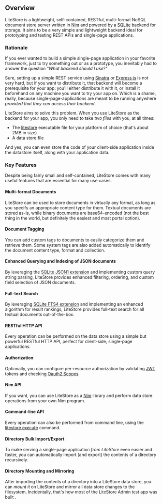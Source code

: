 ## Overview

LiteStore is a lightweight, self-contained, RESTful, multi-format NoSQL document store server written in [Nim](http://www.nim-lang.org) and powered by a [SQLite](http://www.sqlite.org) backend for storage. It aims to be a very simple and lightweight backend ideal for prototyping and testing REST APIs and single-page applications.

### Rationale

If you ever wanted to build a simple single-page application in your favorite framework, just to try something out or as a prototype, you inevitably had to answer the question _"What backend should I use?"_

Sure, setting up a simple REST service using [Sinatra](http://www.sinatrarb.com) or [Express.js](http://expressjs.com) is not very hard, but if you want to distribute it, that backend will become a prerequisite for your app: you'll either distribute it with it, or install it beforehand on any machine you want to try your app on. Which is a shame, really, because single-page-applications are meant to be running anywhere _provided that they can access their backend_.

LiteStore aims to solve this problem. When you use LiteStore as the backend for your app, you only need to take _two files_ with you, at all times:

* The [litestore](class:cmd) executable file for your platform of choice (that's about 2MB in size)
* A data store file

And yes, you can even store the code of your client-side application inside the datastore itself, along with your application data.

### Key Features

Despite being fairly small and self-contained, LiteStore comes with many useful features that are essential for many use cases.

#### Multi-format Documents

LiteStore can be used to store documents in virtually any format, as long as you specify an appropriate content type for them. Textual documents are stored as-is, while binary documents are base64-encoded (not the best thing in the world, but definitely the easiest and most portal option).

#### Document Tagging

You can add custom tags to documents to easily categorize them and retrieve them. Some system tags are also added automatically to identify the document content type, format and collection.

#### Enhanced Querying and Indexing of JSON documents

By leveraging the [SQLite JSON1 extension](https://www.sqlite.org/json1.html) and implementing custom query string parsing, LiteStore provides enhanced filtering, ordering, and custom field selection of JSON documents.

#### Full-text Search

By leveraging [SQLite FTS4 extension](http://www.sqlite.org/fts3.html) and implementing an enhanced algorithm for result rankings, LiteStore provides full-text search for all textual documents out-of-the-box.

#### RESTful HTTP API

Every operation can be performed on the data store using a simple but powerful RESTful HTTP API, perfect for client-side, single-page applications.

#### Authorization

Optionally, you can configure per-resource authorization by validating [JWT](https://jwt.io/) tokens and checking [Oauth2 Scopes](https://oauth.net/2/scope/)

#### Nim API

If you want, you can use LiteStore as a [Nim](https://nim-lang.org) library and perform data store operations from your own Nim program.

#### Command-line API

Every operation can also be performed from command line, using the [litestore execute](class:cmd) command.

#### Directory Bulk Import/Export

To make serving a single-page application _from LiteStore_ even easier and faster, you can automatically import (and export) the contents of a directory recursively.

#### Directory Mounting and Mirroring

After importing the contents of a directory into a LiteStore data store, you can _mount it_ on LiteStore and mirror all data store changes to the filesystem. Incidentally, that's how most of the LiteStore Admin test app was built [](class:fa-smile-o).